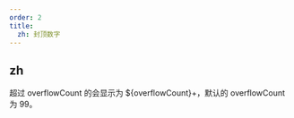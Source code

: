 ```yaml
---
order: 2
title:
  zh: 封顶数字
---
```


## zh

超过 overflowCount 的会显示为 ${overflowCount}+，默认的 overflowCount 为 99。
